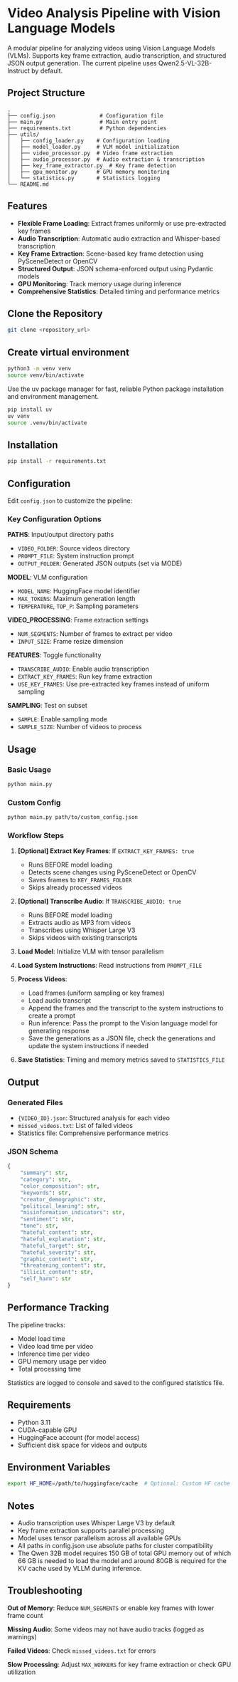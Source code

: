 # Video Analysis Pipeline with Vision Language Models

A modular pipeline for analyzing videos using Vision Language Models (VLMs). Supports key frame extraction, audio transcription, and structured JSON output generation. The current pipeline uses Qwen2.5-VL-32B-Instruct by default.

## Project Structure

```
.
├── config.json              # Configuration file
├── main.py                  # Main entry point
├── requirements.txt         # Python dependencies
├── utils/
│   ├── config_loader.py    # Configuration loading
│   ├── model_loader.py     # VLM model initialization
│   ├── video_processor.py  # Video frame extraction
│   ├── audio_processor.py  # Audio extraction & transcription
│   ├── key_frame_extractor.py  # Key frame detection
│   ├── gpu_monitor.py      # GPU memory monitoring
│   └── statistics.py       # Statistics logging
└── README.md
```

## Features

- **Flexible Frame Loading**: Extract frames uniformly or use pre-extracted key frames
- **Audio Transcription**: Automatic audio extraction and Whisper-based transcription
- **Key Frame Extraction**: Scene-based key frame detection using PySceneDetect or OpenCV
- **Structured Output**: JSON schema-enforced output using Pydantic models
- **GPU Monitoring**: Track memory usage during inference
- **Comprehensive Statistics**: Detailed timing and performance metrics


## Clone the Repository

```bash
git clone <repository_url>
```
## Create virtual environment

```bash
python3 -m venv venv
source venv/bin/activate
```
Use the uv package manager for fast, reliable Python package installation and environment management.

```bash
pip install uv
uv venv
source .venv/bin/activate
```

## Installation

```bash
pip install -r requirements.txt
```

## Configuration

Edit `config.json` to customize the pipeline:

### Key Configuration Options

**PATHS**: Input/output directory paths
- `VIDEO_FOLDER`: Source videos directory
- `PROMPT_FILE`: System instruction prompt
- `OUTPUT_FOLDER`: Generated JSON outputs (set via MODE)

**MODEL**: VLM configuration
- `MODEL_NAME`: HuggingFace model identifier
- `MAX_TOKENS`: Maximum generation length
- `TEMPERATURE`, `TOP_P`: Sampling parameters

**VIDEO_PROCESSING**: Frame extraction settings
- `NUM_SEGMENTS`: Number of frames to extract per video
- `INPUT_SIZE`: Frame resize dimension

**FEATURES**: Toggle functionality
- `TRANSCRIBE_AUDIO`: Enable audio transcription
- `EXTRACT_KEY_FRAMES`: Run key frame extraction
- `USE_KEY_FRAMES`: Use pre-extracted key frames instead of uniform sampling

**SAMPLING**: Test on subset
- `SAMPLE`: Enable sampling mode
- `SAMPLE_SIZE`: Number of videos to process

## Usage

### Basic Usage

```bash
python main.py
```

### Custom Config

```bash
python main.py path/to/custom_config.json
```

### Workflow Steps

1. **[Optional] Extract Key Frames**: If `EXTRACT_KEY_FRAMES: true`
   - Runs BEFORE model loading
   - Detects scene changes using PySceneDetect or OpenCV
   - Saves frames to `KEY_FRAMES_FOLDER`
   - Skips already processed videos

2. **[Optional] Transcribe Audio**: If `TRANSCRIBE_AUDIO: true`
   - Runs BEFORE model loading
   - Extracts audio as MP3 from videos
   - Transcribes using Whisper Large V3
   - Skips videos with existing transcripts

3. **Load Model**: Initialize VLM with tensor parallelism

4. **Load System Instructions**: Read instructions from `PROMPT_FILE`

5. **Process Videos**:
   - Load frames (uniform sampling or key frames)
   - Load audio transcript
   - Append the frames and the transcript to the system instructions to create a prompt
   - Run inference: Pass the prompt to the Vision language model for generating response
   - Save the generations as a JSON file, check the generations and update the system instructions if needed

6. **Save Statistics**: Timing and memory metrics saved to `STATISTICS_FILE`

## Output

### Generated Files

- `{VIDEO_ID}.json`: Structured analysis for each video
- `missed_videos.txt`: List of failed videos
- Statistics file: Comprehensive performance metrics

### JSON Schema

```python
{
    "summary": str,
    "category": str,
    "color_composition": str,
    "keywords": str,
    "creator_demographic": str,
    "political_leaning": str,
    "misinformation_indicators": str,
    "sentiment": str,
    "tone": str,
    "hateful_content": str,
    "hateful_explanation": str,
    "hateful_target": str,
    "hateful_severity": str,
    "graphic_content": str,
    "threatening_content": str,
    "illicit_content": str,
    "self_harm": str
}
```

## Performance Tracking

The pipeline tracks:
- Model load time
- Video load time per video
- Inference time per video
- GPU memory usage per video
- Total processing time

Statistics are logged to console and saved to the configured statistics file.

## Requirements

- Python 3.11
- CUDA-capable GPU
- HuggingFace account (for model access)
- Sufficient disk space for videos and outputs

## Environment Variables

```bash
export HF_HOME=/path/to/huggingface/cache  # Optional: Custom HF cache location
```

## Notes

- Audio transcription uses Whisper Large V3 by default
- Key frame extraction supports parallel processing
- Model uses tensor parallelism across all available GPUs
- All paths in config.json use absolute paths for cluster compatibility
- The Qwen 32B model requires 150 GB of total GPU memory out of which 66 GB is needed to load the model and around 80GB is required for the KV cache used by VLLM during inference.

## Troubleshooting

**Out of Memory**: Reduce `NUM_SEGMENTS` or enable key frames with lower frame count

**Missing Audio**: Some videos may not have audio tracks (logged as warnings)

**Failed Videos**: Check `missed_videos.txt` for errors

**Slow Processing**: Adjust `MAX_WORKERS` for key frame extraction or check GPU utilization